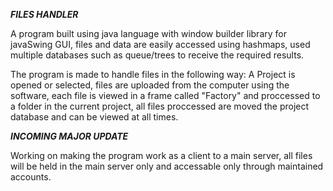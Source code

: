 ***FILES HANDLER***

A program built using java language with window builder library for javaSwing GUI,
files and data are easily accessed using hashmaps, used multiple databases such as queue/trees to
receive the required results.

The program is made to handle files in the following way:
A Project is opened or selected, files are uploaded from the computer using the software,
each file is viewed in a frame called "Factory" and proccessed to a folder in the current project,
all files proccessed are moved the project database and can be viewed at all times.

***INCOMING MAJOR UPDATE***

Working on making the program work as a client to a main server, all files
will be held in the main server only and accessable only through maintained accounts.
